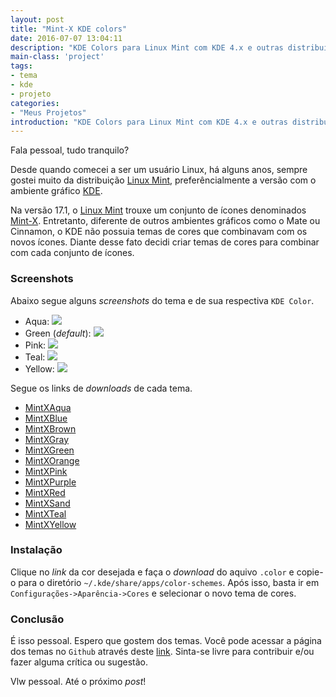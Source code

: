 ```yaml
---
layout: post
title: "Mint-X KDE colors"
date: 2016-07-07 13:04:11
description: "KDE Colors para Linux Mint com KDE 4.x e outras distribuições"
main-class: 'project'
tags:
- tema
- kde
- projeto
categories:
- "Meus Projetos"
introduction: "KDE Colors para Linux Mint com KDE 4.x e outras distribuições.."
---
```


Fala pessoal, tudo tranquilo?

Desde quando comecei a ser um usuário Linux, há alguns anos, sempre gostei muito da distribuição [Linux Mint](http://www.linuxmint.com.br), preferêncialmente a versão com o ambiente gráfico [KDE](https://pt.wikipedia.org/wiki/KDE).

Na versão 17.1, o [Linux Mint](http://www.linuxmint.com.br) trouxe um conjunto de ícones denominados [Mint-X](https://www.gnome-look.org/content/show.php/Mint+X+Colors+Icon+Theme?content=165531). Entretanto, diferente de outros ambientes gráficos como o Mate ou Cinnamon, o KDE não possuia temas de cores que combinavam com os novos ícones. Diante desse fato decidi criar temas de cores para combinar com cada conjunto de ícones.

### Screenshots

Abaixo segue alguns *screenshots* do tema e de sua respectiva `KDE Color`.

* Aqua: ![](/images/kde-colors/aqua.png)
* Green (*default*): ![](/images/kde-colors/green.png)
* Pink: ![](/images/kde-colors/pink.png)
* Teal: ![](/images/kde-colors/teal.png)
* Yellow: ![](/images/kde-colors/yellow.png)

Segue os links de *downloads* de cada tema.


* [MintXAqua](https://www.kde-look.org/content/show.php/Mint-X+Aqua?content=176092)
* [MintXBlue](http://kde-look.org/content/show.php/Mint-X+Blue?content=176093)
* [MintXBrown](http://kde-look.org/content/show.php/Mint-X+Brown?content=176094)
* [MintXGray](http://kde-look.org/content/show.php/Mint-X+Gray?content=176095)
* [MintXGreen](http://kde-look.org/content/show.php/Mint-X+Green?content=176096)
* [MintXOrange](http://kde-look.org/content/show.php/Mint-X+Orange?content=176097)
* [MintXPink](http://kde-look.org/content/show.php/Mint-X+Pink?content=176098)
* [MintXPurple](http://kde-look.org/content/show.php/Mint-X+Purple?content=176099)
* [MintXRed](http://kde-look.org/content/show.php/Mint-X+Red?content=176100)
* [MintXSand](http://kde-look.org/content/show.php/Mint-X+Sand?content=176101)
* [MintXTeal](http://kde-look.org/content/show.php/Mint-X+Teal?content=176103)
* [MintXYellow](http://kde-look.org/content/show.php/Mint-X+Yellow?content=176104)

### Instalação

Clique no *link* da cor desejada e faça o *download* do aquivo `.color` e copie-o para o diretório `~/.kde/share/apps/color-schemes`. Após isso, basta ir em `Configurações->Aparência->Cores` e selecionar o novo tema de cores.

### Conclusão

É isso pessoal. Espero que gostem dos temas. Você pode acessar a página dos temas no `Github` através deste [link](https://github.com/mstuttgart/mint-x-kde-colors). Sinta-se livre para contribuir e/ou fazer alguma crítica ou sugestão.

Vlw pessoal. Até o próximo *post*!
